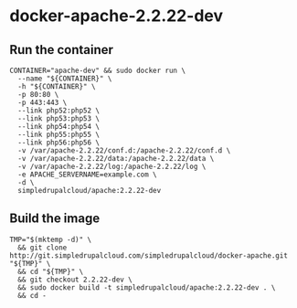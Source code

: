 # docker-apache-2.2.22-dev

## Run the container

    CONTAINER="apache-dev" && sudo docker run \
      --name "${CONTAINER}" \
      -h "${CONTAINER}" \
      -p 80:80 \
      -p 443:443 \
      --link php52:php52 \
      --link php53:php53 \
      --link php54:php54 \
      --link php55:php55 \
      --link php56:php56 \
      -v /var/apache-2.2.22/conf.d:/apache-2.2.22/conf.d \
      -v /var/apache-2.2.22/data:/apache-2.2.22/data \
      -v /var/apache-2.2.22/log:/apache-2.2.22/log \
      -e APACHE_SERVERNAME=example.com \
      -d \
      simpledrupalcloud/apache:2.2.22-dev

## Build the image

    TMP="$(mktemp -d)" \
      && git clone http://git.simpledrupalcloud.com/simpledrupalcloud/docker-apache.git "${TMP}" \
      && cd "${TMP}" \
      && git checkout 2.2.22-dev \
      && sudo docker build -t simpledrupalcloud/apache:2.2.22-dev . \
      && cd -
